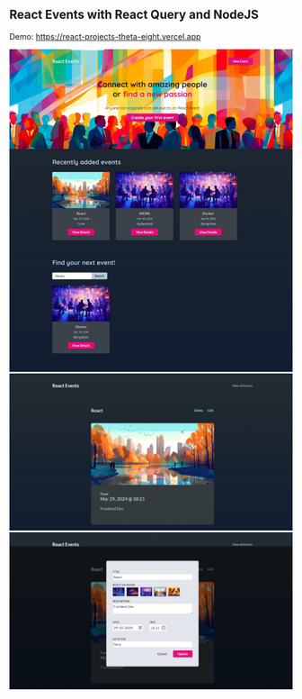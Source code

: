 ## React Events with React Query and NodeJS

Demo: https://react-projects-theta-eight.vercel.app

![img](Events.jpeg)
![img](EventDetails.jpeg)
![img](EventForm.jpeg)
